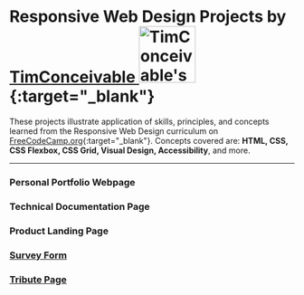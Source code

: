 # **Responsive Web Design Projects** by [TimConceivable <img src="https://64.media.tumblr.com/8539080faa2bfa7f936e4e33704ab3a9/87cde49441d2a7c6-5a/s500x750/7c72cd0126e74732366f8562eafc04d3d57dbd7d.png" alt="TimConceivable's profile on FreeCodeCamp.org" height="100px">](https://www.freecodecamp.org/fcca6fdb734-bb50-40e6-ab0b-951c96203d68){:target="_blank"}

These projects illustrate application of skills, principles, and concepts learned from the Responsive Web Design curriculum on [FreeCodeCamp.org](https://www.freecodecamp.org/learn/responsive-web-design/){:target="_blank"}.  Concepts covered are: **HTML, CSS, CSS Flexbox, CSS Grid, Visual Design, Accessibility**, and more.

- - - 

### Personal Portfolio Webpage
### Technical Documentation Page
### Product Landing Page
### [Survey Form](https://timconceivable.github.io/Web-Design-Projects-FCC/survey-form.html)
### [Tribute Page](https://timconceivable.github.io/Web-Design-Projects-FCC/nin-tribute.html)
